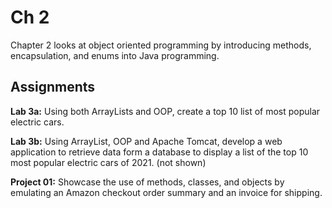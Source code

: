 # Ch 2

Chapter 2 looks at object oriented programming by introducing methods, encapsulation, and enums into Java programming.

## Assignments

**Lab 3a:** Using both ArrayLists and OOP, create a top 10 list of most popular electric cars.

**Lab 3b:** Using ArrayList, OOP and Apache Tomcat, develop a web application to retrieve data form a database to display a list of the top 10 most popular electric cars of 2021. (not shown)

**Project 01:** Showcase the use of methods, classes, and objects by emulating an Amazon checkout order summary and an invoice for shipping.